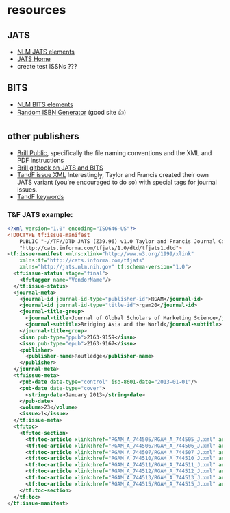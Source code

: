 # resources

## JATS

- [NLM JATS elements](https://jats.nlm.nih.gov/archiving/tag-library/1.3/element/arc-elem-sec-intro.html)
- [JATS Home](https://jats.nlm.nih.gov/index.html)
- create test ISSNs ??? <!-- https://www.issn.org/ and https://portal.issn.org/ not very helpful -->

## BITS

- [NLM BITS elements](https://jats.nlm.nih.gov/extensions/bits/tag-library/2.1/element/bits-elem-sec-intro.html)
- [Random ISBN Generator](https://www.lambdatest.com/free-online-tools/random-isbn-generator) (good site 👍)

## other publishers

- [Brill Public](https://connect.brill.com/display/BP/Brill+Public), specifically the file naming conventions and the XML and PDF instructions
- [Brill gitbook on JATS and BITS](https://brillpublishers.gitlab.io/jats-and-bits/)
- [TandF issue XML](https://jats.taylorandfrancis.com/tfjats/doc/#concept/issue-xml.html) Interestingly, Taylor and Francis created their own JATS variant (you're encouraged to do so) with special tags for journal issues.
- [TandF keywords](https://jats.taylorandfrancis.com/tfjats/doc/#concept/languages-translations.html)

### T&F JATS example:
```xml
<?xml version="1.0" encoding="ISO646-US"?>
<!DOCTYPE tf:issue-manifest 
    PUBLIC "-//TF//DTD JATS (Z39.96) v1.0 Taylor and Francis Journal Content v1.0//EN" 
    "http://cats.informa.com/tfjats/1.0/dtd/tfjats1.dtd">
<tf:issue-manifest xmlns:xlink="http://www.w3.org/1999/xlink"
    xmlns:tf="http://cats.informa.com/tfjats" 
    xmlns="http://jats.nlm.nih.gov" tf:schema-version="1.0">
  <tf:issue-status stage="final">
    <tf:tagger name="VendorName"/>
  </tf:issue-status>
  <journal-meta>
    <journal-id journal-id-type="publisher-id">RGAM</journal-id>
    <journal-id journal-id-type="title-id">rgam20</journal-id>
    <journal-title-group>
      <journal-title>Journal of Global Scholars of Marketing Science</journal-title>
      <journal-subtitle>Bridging Asia and the World</journal-subtitle>
    </journal-title-group>
    <issn pub-type="ppub">2163-9159</issn>
    <issn pub-type="epub">2163-9167</issn>
    <publisher>
      <publisher-name>Routledge</publisher-name>
    </publisher>
  </journal-meta>
  <tf:issue-meta>
    <pub-date date-type="control" iso-8601-date="2013-01-01"/>
    <pub-date date-type="cover">
      <string-date>January 2013</string-date>
    </pub-date>
    <volume>23</volume>
    <issue>1</issue>
  </tf:issue-meta>
  <tf:toc>
    <tf:toc-section>
      <tf:toc-article xlink:href="RGAM_A_744505/RGAM_A_744505_J.xml" article-id="744505" doi="10.1080/21639159.2012.744505"/>
      <tf:toc-article xlink:href="RGAM_A_744506/RGAM_A_744506_J.xml" article-id="744506" doi="10.1080/21639159.2012.744506"/>
      <tf:toc-article xlink:href="RGAM_A_744507/RGAM_A_744507_J.xml" article-id="744507" doi="10.1080/21639159.2012.744507"/>
      <tf:toc-article xlink:href="RGAM_A_744510/RGAM_A_744510_J.xml" article-id="744510" doi="10.1080/21639159.2012.744510"/>
      <tf:toc-article xlink:href="RGAM_A_744511/RGAM_A_744511_J.xml" article-id="744511" doi="10.1080/21639159.2012.744511"/>
      <tf:toc-article xlink:href="RGAM_A_744512/RGAM_A_744512_J.xml" article-id="744512" doi="10.1080/21639159.2012.744512"/>
      <tf:toc-article xlink:href="RGAM_A_744513/RGAM_A_744513_J.xml" article-id="744513" doi="10.1080/21639159.2012.744513"/>
      <tf:toc-article xlink:href="RGAM_A_744515/RGAM_A_744515_J.xml" article-id="744515" doi="10.1080/21639159.2012.744515"/>
    </tf:toc-section>
  </tf:toc>
</tf:issue-manifest>
```

